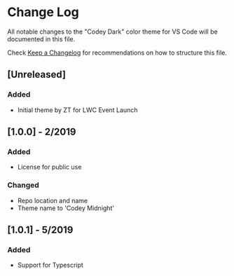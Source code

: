 # Change Log

All notable changes to the "Codey Dark" color theme for VS Code will be documented in this file.

Check [Keep a Changelog](http://keepachangelog.com/) for recommendations on how to structure this file.

## [Unreleased]

### Added

-   Initial theme by ZT for LWC Event Launch

## [1.0.0] - 2/2019

### Added

-   License for public use

### Changed

-   Repo location and name
-   Theme name to 'Codey Midnight'

## [1.0.1] - 5/2019

### Added

-   Support for Typescript
